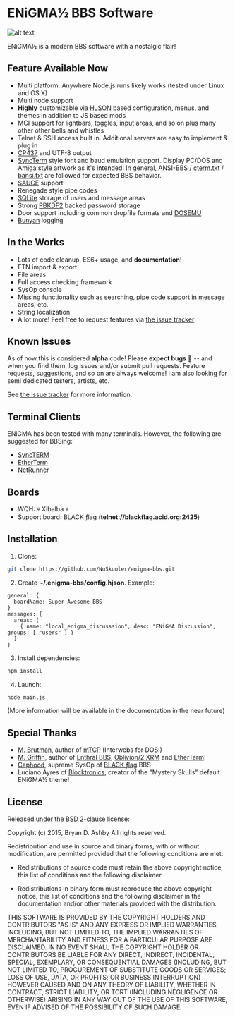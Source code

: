 # ENiGMA½ BBS Software

![alt text](http://i325.photobucket.com/albums/k361/request4spam/enigma.ans_zps05w2ey4s.png "ENiGMA½ BBS")

ENiGMA½ is a modern BBS software with a nostalgic flair!


## Feature Available Now
 * Multi platform: Anywhere Node.js runs likely works (tested under Linux and OS X)
 * Multi node support
 * **Highly** customizable via [HJSON](http://hjson.org/) based configuration, menus, and themes in addition to JS based mods
 * MCI support for lightbars, toggles, input areas, and so on plus many other other bells and whistles
 * Telnet & SSH access built in. Additional servers are easy to implement & plug in
 * [CP437](http://www.ascii-codes.com/) and UTF-8 output
 * [SyncTerm](http://syncterm.bbsdev.net/) style font and baud emulation support. Display PC/DOS and Amiga style artwork as it's intended! In general, ANSI-BBS / [cterm.txt](http://cvs.synchro.net/cgi-bin/viewcvs.cgi/*checkout*/src/conio/cterm.txt?content-type=text%2Fplain&revision=HEAD) / [bansi.txt](http://www.bbsdocumentary.com/library/PROGRAMS/GRAPHICS/ANSI/bansi.txt) are followed for expected BBS behavior.
 * [SAUCE](http://www.acid.org/info/sauce/sauce.htm) support
 * Renegade style pipe codes
 * [SQLite](http://sqlite.org/) storage of users and message areas
 * Strong [PBKDF2](https://en.wikipedia.org/wiki/PBKDF2) backed password storage
 * Door support including common dropfile formats and [DOSEMU](http://www.dosemu.org/)
 * [Bunyan](https://github.com/trentm/node-bunyan) logging

## In the Works
* Lots of code cleanup, ES6+ usage, and **documentation**!
* FTN import & export
* File areas
* Full access checking framework
* SysOp console
* Missing functionality such as searching, pipe code support in message areas, etc.
* String localization
* A lot more! Feel free to request features via [the issue tracker](https://github.com/NuSkooler/enigma-bbs/issues)

## Known Issues
As of now this is considered **alpha** code! Please **expect bugs** :bug: -- and when you find them, log issues and/or submit pull requests. Feature requests, suggestions, and so on are always welcome! I am also looking for semi dedicated testers, artists, etc.

See [the issue tracker](https://github.com/NuSkooler/enigma-bbs/issues) for more information.

## Terminal Clients
ENiGMA has been tested with many terminals. However, the following are suggested for BBSing:
* [SyncTERM](http://syncterm.bbsdev.net/)
* [EtherTerm](https://github.com/M-griffin/EtherTerm)
* [NetRunner](http://mysticbbs.com/downloads.html)

## Boards
* WQH: :skull: Xibalba :skull:
* Support board: BLACK ƒlag (**telnet://blackflag.acid.org:2425**)


## Installation
1. Clone:
```bash
git clone https://github.com/NuSkooler/enigma-bbs.git
```
2. Create **~/.enigma-bbs/config.hjson**. Example:
```hjson
general: {
  boardName: Super Awesome BBS
}
messages: {
  areas: [
    { name: "local_enigma_discusssion", desc: "ENiGMA Discussion", groups: [ "users" ] }
  ]
}
```
3. Install dependencies:
```bash
npm install
```
4. Launch:
```bash
node main.js
```
(More information will be available in the documentation in the near future)

## Special Thanks
* [M. Brutman](http://www.brutman.com/), author of [mTCP](http://www.brutman.com/mTCP/mTCP.html) (Interwebs for DOS!)
* [M. Griffin](https://github.com/M-griffin), author of [Enthral BBS](https://github.com/M-griffin/Enthral), [Oblivion/2 XRM](https://github.com/M-griffin/Oblivion2-XRM) and [EtherTerm](https://github.com/M-griffin/EtherTerm)!
* [Caphood](http://www.reddit.com/user/Caphood), supreme SysOp of [BLACK ƒlag](http://www.bbsnexus.com/directory/listing/blackflag.html) BBS
* Luciano Ayres of [Blocktronics](http://blocktronics.org/), creator of the "Mystery Skulls" default ENiGMA½ theme!

## License
Released under the [BSD 2-clause](https://opensource.org/licenses/BSD-2-Clause) license:

Copyright (c) 2015, Bryan D. Ashby
All rights reserved.

Redistribution and use in source and binary forms, with or without
modification, are permitted provided that the following conditions are met:

* Redistributions of source code must retain the above copyright notice, this
  list of conditions and the following disclaimer.

* Redistributions in binary form must reproduce the above copyright notice,
  this list of conditions and the following disclaimer in the documentation
  and/or other materials provided with the distribution.

THIS SOFTWARE IS PROVIDED BY THE COPYRIGHT HOLDERS AND CONTRIBUTORS "AS IS"
AND ANY EXPRESS OR IMPLIED WARRANTIES, INCLUDING, BUT NOT LIMITED TO, THE
IMPLIED WARRANTIES OF MERCHANTABILITY AND FITNESS FOR A PARTICULAR PURPOSE ARE
DISCLAIMED. IN NO EVENT SHALL THE COPYRIGHT HOLDER OR CONTRIBUTORS BE LIABLE
FOR ANY DIRECT, INDIRECT, INCIDENTAL, SPECIAL, EXEMPLARY, OR CONSEQUENTIAL
DAMAGES (INCLUDING, BUT NOT LIMITED TO, PROCUREMENT OF SUBSTITUTE GOODS OR
SERVICES; LOSS OF USE, DATA, OR PROFITS; OR BUSINESS INTERRUPTION) HOWEVER
CAUSED AND ON ANY THEORY OF LIABILITY, WHETHER IN CONTRACT, STRICT LIABILITY,
OR TORT (INCLUDING NEGLIGENCE OR OTHERWISE) ARISING IN ANY WAY OUT OF THE USE
OF THIS SOFTWARE, EVEN IF ADVISED OF THE POSSIBILITY OF SUCH DAMAGE.
